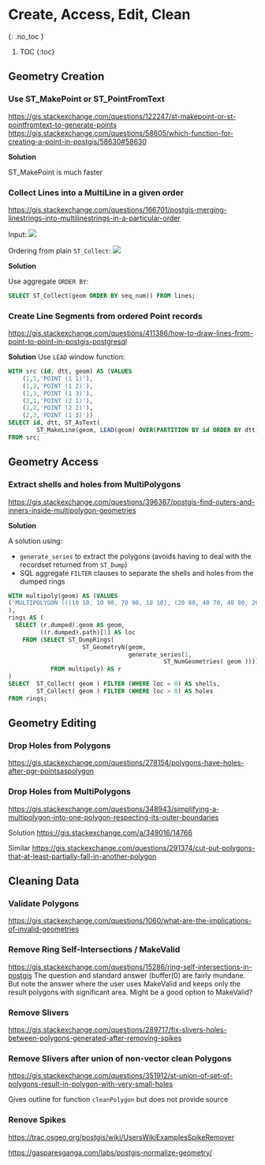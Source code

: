 # Create, Access, Edit, Clean
{: .no_toc }

1. TOC
{:toc}

## Geometry Creation

### Use ST_MakePoint or ST_PointFromText
<https://gis.stackexchange.com/questions/122247/st-makepoint-or-st-pointfromtext-to-generate-points>
<https://gis.stackexchange.com/questions/58605/which-function-for-creating-a-point-in-postgis/58630#58630>

**Solution**

ST_MakePoint is much faster

### Collect Lines into a MultiLine in a given order
<https://gis.stackexchange.com/questions/166701/postgis-merging-linestrings-into-multilinestrings-in-a-particular-order>

Input:
![](https://i.stack.imgur.com/Oc7AG.png)

Ordering from plain `ST_Collect`:
![](https://i.stack.imgur.com/mRuXi.png)

**Solution**

Use aggregate `ORDER BY`:

```sql
SELECT ST_Collect(geom ORDER BY seq_num)) FROM lines;
```

### Create Line Segments from ordered Point records
<https://gis.stackexchange.com/questions/411386/how-to-draw-lines-from-point-to-point-in-postgis-postgresql>

**Solution**
Use `LEAD` window function:
```sql
WITH src (id, dtt, geom) AS (VALUES 
    (1,1,'POINT (1 1)'),
    (1,2,'POINT (1 2)'),
    (1,3,'POINT (1 3)'),
    (2,1,'POINT (2 1)'),
    (2,2,'POINT (2 2)'),
    (2,3,'POINT (1 3)'))
SELECT id, dtt, ST_AsText(
        ST_MakeLine(geom, LEAD(geom) OVER(PARTITION BY id ORDER BY dtt))) AS geom
FROM src;
```

## Geometry Access

### Extract shells and holes from MultiPolygons
<https://gis.stackexchange.com/questions/396367/postgis-find-outers-and-inners-inside-multipolygon-geometries>

**Solution**

A solution using:

* `generate_series` to extract the polygons (avoids having to deal with the recordset returned from `ST_Dump`)
* SQL aggregate `FILTER` clauses to separate the shells and holes from the dumped rings

```sql
WITH multipoly(geom) AS (VALUES
('MULTIPOLYGON (((10 10, 10 90, 70 90, 10 10), (20 80, 40 70, 40 80, 20 80), (20 70, 40 60, 20 40, 20 70)), ((50 30, 80 60, 80 30, 50 30)))'::geometry)
),
rings AS (
  SELECT (r.dumped).geom AS geom, 
         ((r.dumped).path)[1] AS loc
    FROM (SELECT ST_DumpRings( 
                     ST_GeometryN(geom, 
                                  generate_series(1, 
                                            ST_NumGeometries( geom )))) AS dumped 
            FROM multipoly) AS r
)
SELECT  ST_Collect( geom ) FILTER (WHERE loc = 0) AS shells,
        ST_Collect( geom ) FILTER (WHERE loc > 0) AS holes
FROM rings;
```

## Geometry Editing

### Drop Holes from Polygons
https://gis.stackexchange.com/questions/278154/polygons-have-holes-after-pgr-pointsaspolygon

### Drop Holes from MultiPolygons
https://gis.stackexchange.com/questions/348943/simplifying-a-multipolygon-into-one-polygon-respecting-its-outer-boundaries

Solution
https://gis.stackexchange.com/a/349016/14766

Similar
https://gis.stackexchange.com/questions/291374/cut-out-polygons-that-at-least-partially-fall-in-another-polygon

## Cleaning Data

### Validate Polygons
https://gis.stackexchange.com/questions/1060/what-are-the-implications-of-invalid-geometries

### Remove Ring Self-Intersections / MakeValid
https://gis.stackexchange.com/questions/15286/ring-self-intersections-in-postgis
The question and standard answer (buffer(0) are fairly mundane. But note the answer where the user uses MakeValid and keeps only the result polygons with significant area.  Might be a good option to MakeValid?

### Remove Slivers
https://gis.stackexchange.com/questions/289717/fix-slivers-holes-between-polygons-generated-after-removing-spikes

### Remove Slivers after union of non-vector clean Polygons
https://gis.stackexchange.com/questions/351912/st-union-of-set-of-polygons-result-in-polygon-with-very-small-holes

Gives outline for function `cleanPolygon` but does not provide source

### Renove Spikes
https://trac.osgeo.org/postgis/wiki/UsersWikiExamplesSpikeRemover

https://gasparesganga.com/labs/postgis-normalize-geometry/
